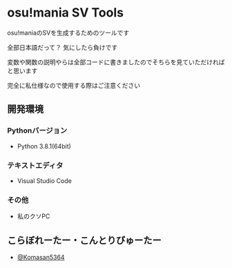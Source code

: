 # osu!mania SV Tools

osu!maniaのSVを生成するためのツールです

全部日本語だって？ 気にしたら負けです

変数や関数の説明やらは全部コードに書きましたのでそちらを見ていただければと思います

完全に私仕様なので使用する際はご注意ください

## 開発環境

### Pythonバージョン

* Python 3.8.1(64bit)

### テキストエディタ

* Visual Studio Code

### その他

* 私のクソPC

## こらぼれーたー・こんとりびゅーたー
* [@Komasan5364](https://github.com/Komasan5364)

